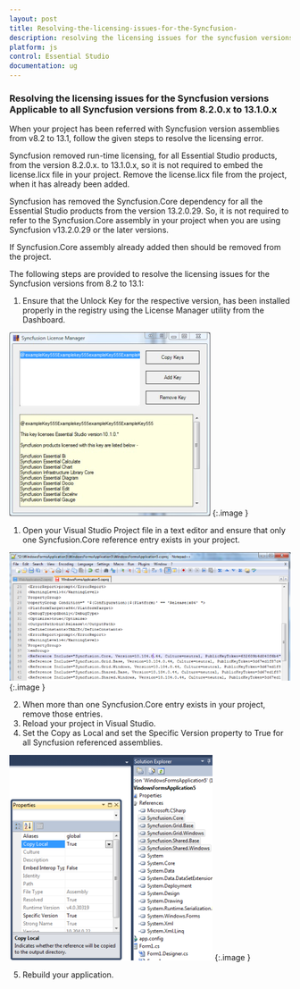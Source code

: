```yaml
---
layout: post
title: Resolving-the-licensing-issues-for-the-Syncfusion-
description: resolving the licensing issues for the syncfusion versions applicable to all syncfusion versions from 8.2.0.x to 13.1.0.x
platform: js
control: Essential Studio
documentation: ug
---
```


### Resolving the licensing issues for the Syncfusion versions Applicable to all Syncfusion versions from 8.2.0.x to 13.1.0.x

When your project has been referred with Syncfusion version assemblies from v8.2 to 13.1, follow the given steps to resolve the licensing error.

Syncfusion removed run-time licensing, for all Essential Studio products, from the version 8.2.0.x. to 13.1.0.x, so it is not required to embed the license.licx file in your project. Remove the license.licx file from the project, when it has already been added.

Syncfusion has removed the Syncfusion.Core dependency for all the Essential Studio products from the version 13.2.0.29. So, it is not required to refer to the Syncfusion.Core assembly in your project when you are using Syncfusion v13.2.0.29 or the later versions. 

If Syncfusion.Core assembly already added then should be removed from the project.



> 

The following steps are provided to resolve the licensing issues for the Syncfusion versions from 8.2 to 13.1:

1. Ensure that the Unlock Key for the respective version, has been installed properly in the registry using the License Manager utility from the Dashboard.





![C:/Users/kannanns/Desktop/license-manager.png](Resolving-the-licensing-issues-for-the-Syncfusion-_images/Resolving-the-licensing-issues-for-the-Syncfusion-_img1.png)
{:.image }


1. Open your Visual Studio Project file in a text editor and ensure that only one Syncfusion.Core reference entry exists in your project.



![](Resolving-the-licensing-issues-for-the-Syncfusion-_images/Resolving-the-licensing-issues-for-the-Syncfusion-_img2.png)
{:.image }


2. When more than one Syncfusion.Core entry exists in your project, remove those entries.
3. Reload your project in Visual Studio.
4. Set the Copy as Local and set the Specific Version property to True for all Syncfusion referenced assemblies.



![](Resolving-the-licensing-issues-for-the-Syncfusion-_images/Resolving-the-licensing-issues-for-the-Syncfusion-_img3.png)
{:.image }


5. Rebuild your application.
